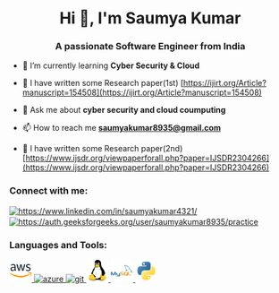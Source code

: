 <h1 align="center">Hi 👋, I'm Saumya Kumar</h1>
<h3 align="center">A passionate Software Engineer from India</h3>

- 🌱 I’m currently learning **Cyber Security & Cloud**

- 📝 I have written some Research paper(1st) [https://ijirt.org/Article?manuscript=154508](https://ijirt.org/Article?manuscript=154508)

- 💬 Ask me about **cyber security and cloud coumputing**

- 📫 How to reach me **saumyakumar8935@gmail.com**

- 📝 I have written some Research paper(2nd) [https://www.ijsdr.org/viewpaperforall.php?paper=IJSDR2304266](https://www.ijsdr.org/viewpaperforall.php?paper=IJSDR2304266)



<h3 align="left">Connect with me:</h3>
<p align="left">
<a href="https://linkedin.com/in/https://www.linkedin.com/in/saumyakumar4321/" target="blank"><img align="center" src="https://raw.githubusercontent.com/rahuldkjain/github-profile-readme-generator/master/src/images/icons/Social/linked-in-alt.svg" alt="https://www.linkedin.com/in/saumyakumar4321/" height="30" width="40" /></a>
<a href="https://auth.geeksforgeeks.org/user/https://auth.geeksforgeeks.org/user/saumyakumar8935/practice" target="blank"><img align="center" src="https://raw.githubusercontent.com/rahuldkjain/github-profile-readme-generator/master/src/images/icons/Social/geeks-for-geeks.svg" alt="https://auth.geeksforgeeks.org/user/saumyakumar8935/practice" height="30" width="40" /></a>
</p>

<h3 align="left">Languages and Tools:</h3>
<p align="left"> <a href="https://aws.amazon.com" target="_blank" rel="noreferrer"> <img src="https://raw.githubusercontent.com/devicons/devicon/master/icons/amazonwebservices/amazonwebservices-original-wordmark.svg" alt="aws" width="40" height="40"/> </a> <a href="https://azure.microsoft.com/en-in/" target="_blank" rel="noreferrer"> <img src="https://www.vectorlogo.zone/logos/microsoft_azure/microsoft_azure-icon.svg" alt="azure" width="40" height="40"/> </a> <a href="https://git-scm.com/" target="_blank" rel="noreferrer"> <img src="https://www.vectorlogo.zone/logos/git-scm/git-scm-icon.svg" alt="git" width="40" height="40"/> </a> <a href="https://www.linux.org/" target="_blank" rel="noreferrer"> <img src="https://raw.githubusercontent.com/devicons/devicon/master/icons/linux/linux-original.svg" alt="linux" width="40" height="40"/> </a> <a href="https://www.mysql.com/" target="_blank" rel="noreferrer"> <img src="https://raw.githubusercontent.com/devicons/devicon/master/icons/mysql/mysql-original-wordmark.svg" alt="mysql" width="40" height="40"/> </a> <a href="https://www.python.org" target="_blank" rel="noreferrer"> <img src="https://raw.githubusercontent.com/devicons/devicon/master/icons/python/python-original.svg" alt="python" width="40" height="40"/> </a> </p>

